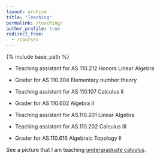 ```yaml
---
layout: archive
title: "Teaching"
permalink: /teaching/
author_profile: true
redirect_from:
  - /courses
---
```


{% include base_path %}

* Teaching assistant for AS 110.212 Honors Linear Algebra


* Grader for AS 110.304 Elementary number theory 


* Teaching assistant for AS 110.107 Calculus II


* Grader for AS 110.602 Algebra II



* Teaching assistant for AS.110.201 Linear Algebra 



* Teaching assistant for AS.110.202 Calculus III




* Grader for AS.110.616 Algebraic Topology II


See a picture that I am teaching [undergraduate calculus](https://krieger.jhu.edu/writing-program/projects/mathematics/).





